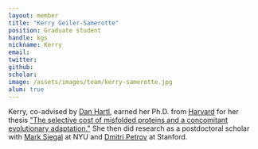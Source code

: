 ```yaml
---
layout: member
title: "Kerry Geiler-Samerotte"
position: Graduate student
handle: kgs
nickname: Kerry
email: 
twitter: 
github: 
scholar: 
image: /assets/images/team/kerry-samerotte.jpg
alum: true
---
```

Kerry, co-advised by [Dan Hartl], earned her Ph.D. from [Harvard] for her thesis ["The selective cost of misfolded proteins and a concomitant evolutionary adaptation."][thesis] She then did research as a postdoctoral scholar with [Mark Siegal] at NYU and [Dmitri Petrov] at Stanford.

[Dan Hartl]: http://www.oeb.harvard.edu/faculty/hartl/hartl-oeb.html
[Harvard]: http://www.harvard.edu
[thesis]: http://gradworks.umi.com/34/91/3491919.html
[Mark Siegal]: http://www.nyu.edu/projects/siegal/
[Dmitri Petrov]: http://petrov.stanford.edu
